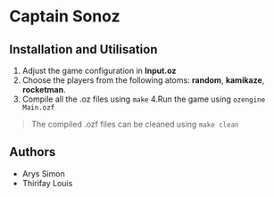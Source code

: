 # Captain Sonoz


## Installation and Utilisation

1. Adjust the game configuration in **Input.oz**
2. Choose the players from the following atoms: **random**, **kamikaze**, **rocketman**.
3. Compile all the .oz files using `make`
4.Run the game using `ozengine Main.ozf`

> The compiled .ozf files can be cleaned using `make clean`


## Authors

* Arys Simon
* Thirifay Louis
